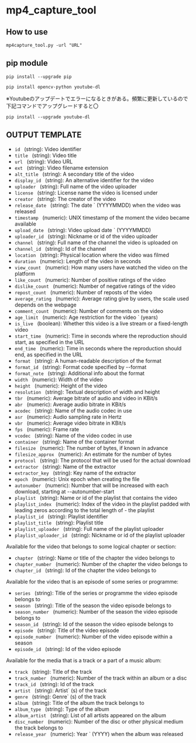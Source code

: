 # mp4_capture_tool
## How to use
`mp4capture_tool.py -url "URL"`

## pip module
`pip install --upgrade pip`

`pip install opencv-python youtube-dl`


※Youtubeのアップデートでエラーになるときがある。頻繁に更新しているので下記コマンドでアップグレードすると〇

`pip install --upgrade youtube-dl`


## OUTPUT TEMPLATE
- `id ` (string): Video identifier
- `title ` (string): Video title
- `url ` (string): Video URL
- `ext ` (string): Video filename extension
- `alt_title ` (string): A secondary title of the video
- `display_id ` (string): An alternative identifier for the video
- `uploader ` (string): Full name of the video uploader
- `license ` (string): License name the video is licensed under
- `creator ` (string): The creator of the video
- `release_date ` (string): The date ` (YYYYMMDD) when the video was released
- `timestamp ` (numeric): UNIX timestamp of the moment the video became available
- `upload_date ` (string): Video upload date ` (YYYYMMDD)
- `uploader_id ` (string): Nickname or id of the video uploader
- `channel ` (string): Full name of the channel the video is uploaded on
- `channel_id ` (string): Id of the channel
- `location ` (string): Physical location where the video was filmed
- `duration ` (numeric): Length of the video in seconds
- `view_count ` (numeric): How many users have watched the video on the platform
- `like_count ` (numeric): Number of positive ratings of the video
- `dislike_count ` (numeric): Number of negative ratings of the video
- `repost_count ` (numeric): Number of reposts of the video
- `average_rating ` (numeric): Average rating give by users, the scale used depends on the webpage
- `comment_count ` (numeric): Number of comments on the video
- `age_limit ` (numeric): Age restriction for the video ` (years)
- `is_live ` (boolean): Whether this video is a live stream or a fixed-length video
- `start_time ` (numeric): Time in seconds where the reproduction should start, as specified in the URL
- `end_time ` (numeric): Time in seconds where the reproduction should end, as specified in the URL
- `format ` (string): A human-readable description of the format
- `format_id ` (string): Format code specified by --format
- `format_note ` (string): Additional info about the format
- `width ` (numeric): Width of the video
- `height ` (numeric): Height of the video
- `resolution ` (string): Textual description of width and height
- `tbr ` (numeric): Average bitrate of audio and video in KBit/s
- `abr ` (numeric): Average audio bitrate in KBit/s
- `acodec ` (string): Name of the audio codec in use
- `asr ` (numeric): Audio sampling rate in Hertz
- `vbr ` (numeric): Average video bitrate in KBit/s
- `fps ` (numeric): Frame rate
- `vcodec ` (string): Name of the video codec in use
- `container ` (string): Name of the container format
- `filesize ` (numeric): The number of bytes, if known in advance
- `filesize_approx ` (numeric): An estimate for the number of bytes
- `protocol ` (string): The protocol that will be used for the actual download
- `extractor ` (string): Name of the extractor
- `extractor_key ` (string): Key name of the extractor
- `epoch ` (numeric): Unix epoch when creating the file
- `autonumber ` (numeric): Number that will be increased with each download, starting at --autonumber-start
- `playlist ` (string): Name or id of the playlist that contains the video
- `playlist_index ` (numeric): Index of the video in the playlist padded with leading zeros according to the total length of - the playlist
- `playlist_id ` (string): Playlist identifier
- `playlist_title ` (string): Playlist title
- `playlist_uploader ` (string): Full name of the playlist uploader
- `playlist_uploader_id ` (string): Nickname or id of the playlist uploader

Available for the video that belongs to some logical chapter or section:

- `chapter ` (string): Name or title of the chapter the video belongs to
- `chapter_number ` (numeric): Number of the chapter the video belongs to
- `chapter_id ` (string): Id of the chapter the video belongs to

Available for the video that is an episode of some series or programme:

- `series ` (string): Title of the series or programme the video episode belongs to
- `season ` (string): Title of the season the video episode belongs to
- `season_number ` (numeric): Number of the season the video episode belongs to
- `season_id ` (string): Id of the season the video episode belongs to
- `episode ` (string): Title of the video episode
- `episode_number ` (numeric): Number of the video episode within a season
- `episode_id ` (string): Id of the video episode

Available for the media that is a track or a part of a music album:

- `track ` (string): Title of the track
- `track_number ` (numeric): Number of the track within an album or a disc
- `track_id ` (string): Id of the track
- `artist ` (string): Artist` (s) of the track
- `genre ` (string): Genre` (s) of the track
- `album ` (string): Title of the album the track belongs to
- `album_type ` (string): Type of the album
- `album_artist ` (string): List of all artists appeared on the album
- `disc_number ` (numeric): Number of the disc or other physical medium the track belongs to
- `release_year ` (numeric): Year ` (YYYY) when the album was released
